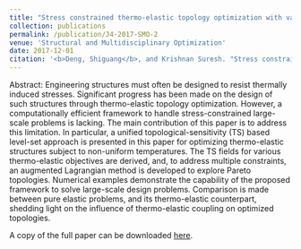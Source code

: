 ```yaml
---
title: "Stress constrained thermo-elastic topology optimization with varying temperature fields via augmented topological sensitivity based level-set"
collection: publications
permalink: /publication/J4-2017-SMO-2
venue: 'Structural and Multidisciplinary Optimization'
date: 2017-12-01
citation: '<b>Deng, Shiguang</b>, and Krishnan Suresh. "Stress constrained thermo-elastic topology optimization with varying temperature fields via augmented topological sensitivity based level-set." <i>Structural and Multidisciplinary Optimization</i> 56 (2017): 1413–1427.' 
---
```

Abstract: Engineering structures must often be designed to resist thermally induced stresses. Significant progress has been made on the design of such structures through thermo-elastic topology optimization. However, a computationally efficient framework to handle stress-constrained large-scale problems is lacking. The main contribution of this paper is to address this limitation. In particular, a unified topological-sensitivity (TS) based level-set approach is presented in this paper for optimizing thermo-elastic structures subject to non-uniform temperatures. The TS fields for various thermo-elastic objectives are derived, and, to address multiple constraints, an augmented Lagrangian method is developed to explore Pareto topologies. Numerical examples demonstrate the capability of the proposed framework to solve large-scale design problems. Comparison is made between pure elastic problems, and its thermo-elastic counterpart, shedding light on the influence of thermo-elastic coupling on optimized topologies. 

A copy of the full paper can be downloaded [here](/files/J4-2017-SMO-2.pdf).